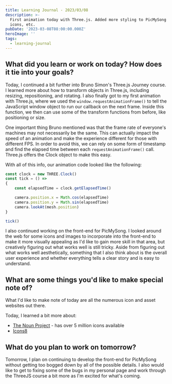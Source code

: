```yaml
---
title: Learning Journal - 2023/03/08
description: >-
  First animation today with Three.js. Added more styling to PicMySong with
  icons, etc.
pubDate: '2023-03-08T08:00:00.000Z'
heroImage: '' 
tags:
  - learning-journal
---
```


## What did you learn or work on today? How does it tie into your goals?

Today, I continued a bit further into Bruno Simon's Three.js Journey course. I learned more about how to transform objects in Three.js, including resizing, repositioning, and rotating. I also finally got to my first animation with Three.js, where we used the  `window.requestAnimationFrame()` to tell the JavaScript window object to run our callback on the next frame. Inside this function, we then can use some of the transform functions from before, like positioning or size.

One important thing Bruno mentioned was that the frame rate of everyone's machines may not necessarily be the same. This can actually impact the speed of an animation and make the experience different for those with different FPS. In order to avoid this, we can rely on some form of timestamp and find the elapsed time between each `requestAnimationFrame()` call. Three.js offers the Clock object to make this easy.

With all of this info, our animation code looked like the following:

```javascript
const clock = new THREE.Clock()
const tick = () =>
{
    const elapsedTime = clock.getElapsedTime()

    camera.position.x = Math.cos(elapsedTime)
    camera.position.y = Math.sin(elapsedTime)
    camera.lookAt(mesh.position)
}

tick()
```

I also continued working on the front-end for PicMySong. I looked around the web for some icons and images to incorporate into the front-end to make it more visually appealing as I'd like to gain more skill in that area, but creatively figuring out what works well is still tricky. Aside from figuring out what works well aesthetically, something that I also think about is the overall user experience and whether everything tells a clear story and is easy to understand.

## What are some things you'd like to make special note of?

What I'd like to make note of today are all the numerous icon and asset websites out there.

Today, I learned a bit more about:

* [The Noun Project](https://thenounproject.com/ "") - has over 5 million icons available
* [Icons8](https://icons8.com/ "")

## What do you plan to work on tomorrow?

Tomorrow, I plan on continuing to develop the front-end for PicMySong without getting too bogged down by all of the possible details. I also would like to get to fixing some of the bugs in my personal page and work through the ThreeJS course a bit more as I'm excited for what's coming.

